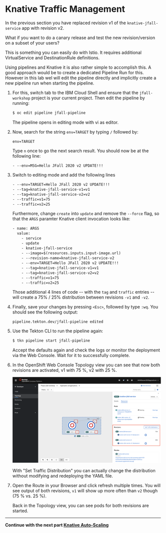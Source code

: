 # Knative Traffic Management

In the previous section you have replaced revision v1 of the `knative-jfall-service` app with revision v2.

What if you want to do a canary release and test the new revision/version on a subset of your users?  

This is something you can easily do with Istio. It requires additional VirtualService and DestinationRule definitions.

Using pipelines and Knative it is also rather simple to accomplish this. A good approach would be to create a dedicated Pipeline Run for this. However in this lab wel will edit the pipeline directly and implicitly create a new pipeline run when starting the pipeline.

1. For this, switch tab to the IBM Cloud Shell and ensure that the `jfall-workshop` project is your current project. Then edit the pipeline by running:
    
    ```bash
    $ oc edit pipeline jfall-pipeline
    ```
    
    The pipeline opens in editing mode with vi as editor. 

1. Now, search for the string `env=TARGET` by typing `/` followed by:

    ```
    env=TARGET
    ```

    Type `n` once to go the next search result. You should now be at the following line:

    ```
    - --env=MSG=Hello JFall 2020 v2 UPDATE!!!
    ```

1. Switch to editing mode and add the following lines

    ```
    - --env=TARGET=Hello JFall 2020 v2 UPDATE!!!
    - --tag=knative-jfall-service-v1=v1
    - --tag=knative-jfall-service-v2=v2
    - --traffic=v1=75
    - --traffic=v2=25
    ```

    Furthermore, change `create` into `update` and remove the `--force` flag, so that the `ARGS` paramter Knative client invocation looks like:

    ```
    - name: ARGS
      value:
        - service
        - update
        - knative-jfall-service
        - --image=$(resources.inputs.input-image.url)
        - --revision-name=knative-jfall-service-v2
        - --env=TARGET=Hello JFall 2020 v2 UPDATE!!!
        - --tag=knative-jfall-service-v1=v1
        - --tag=knative-jfall-service-v2=v2
        - --traffic=v1=75
        - --traffic=v2=25
    ```

    Those additional 4 lines of code -- with the `tag` and `traffic` entries -- will create a 75% / 25% distribution between revisions `-v1` and `-v2`.

1. Finally, save your changes by pressing `<Esc>`, followed by type `:wq`. You should see the following output:

    ```
    pipeline.tekton.dev/jfall-pipeline edited
    ```

1. Use the Tekton CLI to run the pipeline again:

    ```bash
    $ tkn pipeline start jfall-pipeline
    ```

    Accept the defaults again and check the logs or monitor the deployment via the Web Console. Wait for it to successfully complete.
   
1. In the OpenShift Web Console Topology view you can see that now both revisions are activated, v1 with 75 %, v2 with 25 %.
   
    ![canary](images/canary.png)

    With "Set Traffic Distribution" you can actually change the distribution without modifying and redeploying the YAML file.

1. Open the Route in your Browser and click refresh multiple times. You will see output of both revisions, `v1` will show up more often than `v2` though (75 % vs. 25 %).

    Back in the Topology view, you can see pods for both revisions are started.
   
---

__Continue with the next part [Knative Auto-Scaling](5-Scaling.md)__

